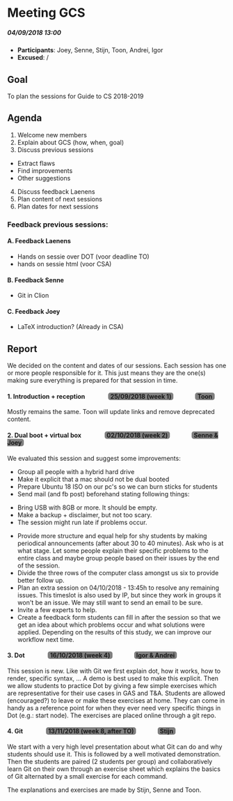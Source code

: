 
# Meeting GCS
##### 04/09/2018 13:00

- __Participants__: Joey, Senne, Stijn, Toon, Andrei, Igor
- __Excused__: /

## Goal
To plan the sessions for Guide to CS 2018-2019

## Agenda
 1. Welcome new members
 2. Explain about GCS (how, when, goal)
 3. Discuss previous sessions
  - Extract flaws
  - Find improvements
  - Other suggestions
 4. Discuss feedback Laenens
 5. Plan content of next sessions
 6. Plan dates for next sessions

### Feedback previous sessions:

#### A. Feedback Laenens
- Hands on sessie over DOT (voor deadline TO)
- hands on sessie html (voor CSA)

#### B. Feedback Senne
- Git in Clion

#### C. Feedback Joey
- LaTeX introduction? (Already in CSA)

## Report

We decided on the content and dates of our sessions. Each session has one or more people responsible for it. This just means they are the one(s) making sure everything is prepared for that session in time.

#### 1. Introduction + reception  <span style="background-color:grey;border-radius:5px;margin-left:50px;padding-left:5px;padding-right:5px;">25/09/2018 (week 1)</span><span style="background-color:grey;border-radius:5px;margin-left:50px;padding-left:5px;padding-right:5px;">Toon</span>
Mostly remains the same. Toon will update links and remove deprecated content.

#### 2. Dual boot + virtual box <span style="background-color:grey;border-radius:5px;margin-left:50px;padding-left:5px;padding-right:5px;">02/10/2018 (week 2)</span><span style="background-color:grey;border-radius:5px;margin-left:50px;padding-left:5px;padding-right:5px;">Senne & Joey</span>
We evaluated this session and suggest some improvements:
 - Group all people with a hybrid hard drive
 - Make it explicit that a mac should not be dual booted
 - Prepare Ubuntu 18 ISO on our pc's so we can burn sticks for students
 - Send mail (and fb post) beforehand stating following things:
  * Bring USB with 8GB or more. It should be empty.
  * Make a backup + disclaimer, but not too scary.
  * The session might run late if problems occur.
 - Provide more structure and equal help for shy students by making periodical announcements (after about 30 to 40 minutes). Ask who is at what stage. Let some people explain their specific problems to the entire class and maybe group people based on their issues by the end of the session.
 - Divide the three rows of the computer class amongst us six to provide better follow up.
 - Plan an extra session on 04/10/2018 - 13:45h to resolve any remaining issues. This timeslot is also used by IP, but since they work in groups it won't be an issue. We may still want to send an email to be sure.
 - Invite a few experts to help.
 - Create a feedback form students can fill in after the session so that we get an idea about which problems occur and what solutions were applied. Depending on the results of this study, we can improve our workflow next time.

#### 3. Dot <span style="background-color:grey;border-radius:5px;margin-left:50px;padding-left:5px;padding-right:5px;">16/10/2018 (week 4)</span><span style="background-color:grey;border-radius:5px;margin-left:50px;padding-left:5px;padding-right:5px;">Igor & Andrei</span>
This session is new. Like with Git we first explain dot, how it works, how to render, specific syntax, ... A demo is best used to make this explicit. Then we allow students to practice Dot by giving a few simple exercises which are representative for their use cases in GAS and T&A. Students are allowed (encouraged?) to leave or make these exercises at home. They can come in handy as a reference point for when they ever need very specific things in Dot (e.g.: start node). The exercises are placed online through a git repo.

#### 4. Git <span style="background-color:grey;border-radius:5px;margin-left:50px;padding-left:5px;padding-right:5px;">13/11/2018 (week 8, after TO)</span><span style="background-color:grey;border-radius:5px;margin-left:50px;padding-left:5px;padding-right:5px;">Stijn</span>
We start with a very high level presentation about what Git can do and why students should use it. This is followed by a well motivated demonstration. Then the students are paired (2 students per group) and collaboratively learn Git on their own through an exercise sheet which explains the basics of Git alternated by a small exercise for each command.

The explanations and exercises are made by Stijn, Senne and Toon.
